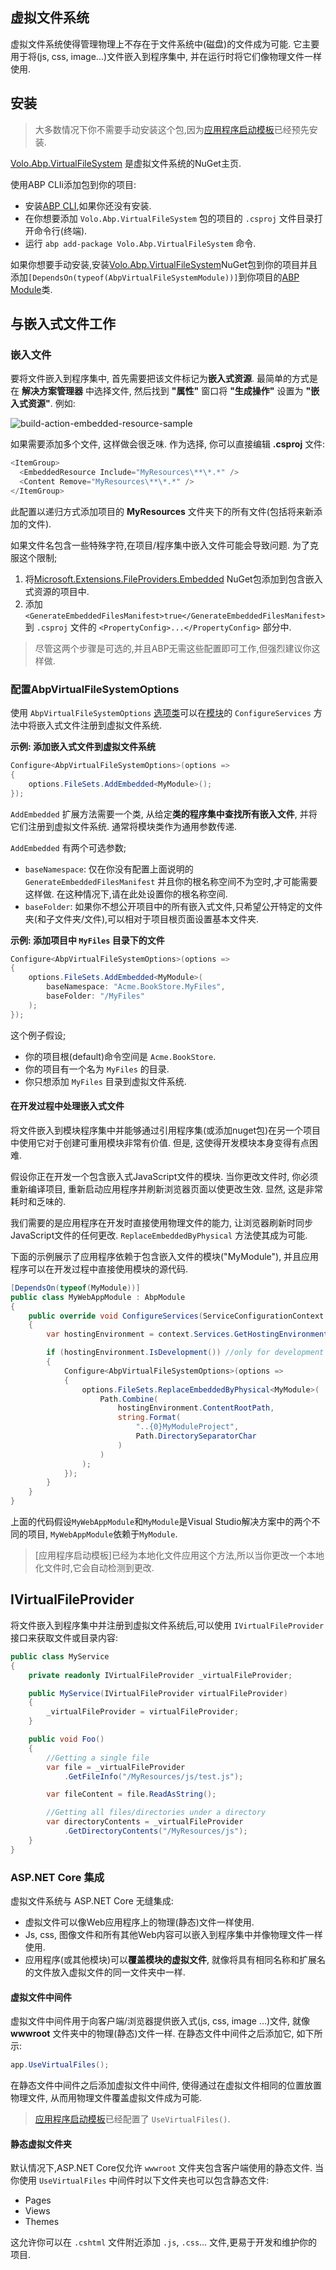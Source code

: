 ## 虚拟文件系统

虚拟文件系统使得管理物理上不存在于文件系统中(磁盘)的文件成为可能. 它主要用于将(js, css, image...)文件嵌入到程序集中, 并在运行时将它们像物理文件一样使用.

## 安装

> 大多数情况下你不需要手动安装这个包,因为[应用程序启动模板](Startup-Templates/Application.md)已经预先安装.

[Volo.Abp.VirtualFileSystem](https://www.nuget.org/packages/Volo.Abp.VirtualFileSystem) 是虚拟文件系统的NuGet主页.

使用ABP CLIi添加包到你的项目:

* 安装[ABP CLI](https://docs.abp.io/en/abp/latest/CLI),如果你还没有安装.
* 在你想要添加 `Volo.Abp.VirtualFileSystem` 包的项目的 `.csproj` 文件目录打开命令行(终端).
* 运行 `abp add-package Volo.Abp.VirtualFileSystem` 命令.

如果你想要手动安装,安装[Volo.Abp.VirtualFileSystem](https://www.nuget.org/packages/Volo.Abp.VirtualFileSystem)NuGet包到你的项目并且添加`[DependsOn(typeof(AbpVirtualFileSystemModule))]`到你项目的[ABP Module](Module-Development-Basics.md)类.

## 与嵌入式文件工作

### 嵌入文件

要将文件嵌入到程序集中, 首先需要把该文件标记为**嵌入式资源**. 最简单的方式是在 **解决方案管理器** 中选择文件, 然后找到 **"属性"** 窗口将 **"生成操作"** 设置为 **"嵌入式资源"**.
例如:

![build-action-embedded-resource-sample](images/build-action-embedded-resource-sample.png)

如果需要添加多个文件, 这样做会很乏味. 作为选择, 你可以直接编辑 **.csproj** 文件:

````C#
<ItemGroup>
  <EmbeddedResource Include="MyResources\**\*.*" />
  <Content Remove="MyResources\**\*.*" />
</ItemGroup>
````

此配置以递归方式添加项目的 **MyResources** 文件夹下的所有文件(包括将来新添加的文件).

如果文件名包含一些特殊字符,在项目/程序集中嵌入文件可能会导致问题. 为了克服这个限制;

1. 将[Microsoft.Extensions.FileProviders.Embedded](https://www.nuget.org/packages/Microsoft.Extensions.FileProviders.Embedded) NuGet包添加到包含嵌入式资源的项目中.
2. 添加 `<GenerateEmbeddedFilesManifest>true</GenerateEmbeddedFilesManifest>` 到 `.csproj` 文件的 `<PropertyConfig>...</PropertyConfig>` 部分中.

> 尽管这两个步骤是可选的,并且ABP无需这些配置即可工作,但强烈建议你这样做.

### 配置AbpVirtualFileSystemOptions

使用 `AbpVirtualFileSystemOptions` [选项类](Options.md)可以在[模块](Module-Development-Basics.md)的 `ConfigureServices` 方法中将嵌入式文件注册到虚拟文件系统.

**示例: 添加嵌入式文件到虚拟文件系统**

````csharp
Configure<AbpVirtualFileSystemOptions>(options =>
{
    options.FileSets.AddEmbedded<MyModule>();
});
````

`AddEmbedded` 扩展方法需要一个类, 从给定**类的程序集中查找所有嵌入文件**, 并将它们注册到虚拟文件系统. 通常将模块类作为通用参数传递.

`AddEmbedded` 有两个可选参数;

* `baseNamespace`: 仅在你没有配置上面说明的 `GenerateEmbeddedFilesManifest` 并且你的根名称空间不为空时,才可能需要这样做. 在这种情况下,请在此处设置你的根名称空间.
* `baseFolder`: 如果你不想公开项目中的所有嵌入式文件,只希望公开特定的文件夹(和子文件夹/文件),可以相对于项目根页面设置基本文件夹.

**示例: 添加项目中 `MyFiles` 目录下的文件**

````csharp
Configure<AbpVirtualFileSystemOptions>(options =>
{
    options.FileSets.AddEmbedded<MyModule>(
        baseNamespace: "Acme.BookStore.MyFiles",
        baseFolder: "/MyFiles"
    );
});
````

这个例子假设;

* 你的项目根(default)命令空间是 `Acme.BookStore`.
* 你的项目有一个名为 `MyFiles` 的目录.
* 你只想添加 `MyFiles` 目录到虚拟文件系统.

#### 在开发过程中处理嵌入式文件

将文件嵌入到模块程序集中并能够通过引用程序集(或添加nuget包)在另一个项目中使用它对于创建可重用模块非常有价值. 但是, 这使得开发模块本身变得有点困难.

假设你正在开发一个包含嵌入式JavaScript文件的模块. 当你更改文件时, 你必须重新编译项目, 重新启动应用程序并刷新浏览器页面以使更改生效. 显然, 这是非常耗时和乏味的.

我们需要的是应用程序在开发时直接使用物理文件的能力, 让浏览器刷新时同步JavaScript文件的任何更改. `ReplaceEmbeddedByPhysical` 方法使其成为可能.

下面的示例展示了应用程序依赖于包含嵌入文件的模块("MyModule"), 并且应用程序可以在开发过程中直接使用模块的源代码.

````C#
[DependsOn(typeof(MyModule))]
public class MyWebAppModule : AbpModule
{
    public override void ConfigureServices(ServiceConfigurationContext context)
    {
        var hostingEnvironment = context.Services.GetHostingEnvironment();

        if (hostingEnvironment.IsDevelopment()) //only for development time
        {
            Configure<AbpVirtualFileSystemOptions>(options =>
            {
                options.FileSets.ReplaceEmbeddedByPhysical<MyModule>(
                    Path.Combine(
                        hostingEnvironment.ContentRootPath,
                        string.Format(
                            "..{0}MyModuleProject",
                            Path.DirectorySeparatorChar
                        )
                    )
                );
            });
        }
    }
}
````

上面的代码假设`MyWebAppModule`和`MyModule`是Visual Studio解决方案中的两个不同的项目, `MyWebAppModule`依赖于`MyModule`.

> [应用程序启动模板]已经为本地化文件应用这个方法,所以当你更改一个本地化文件时,它会自动检测到更改.

## IVirtualFileProvider

将文件嵌入到程序集中并注册到虚拟文件系统后,可以使用 `IVirtualFileProvider` 接口来获取文件或目录内容:

````C#
public class MyService
{
    private readonly IVirtualFileProvider _virtualFileProvider;

    public MyService(IVirtualFileProvider virtualFileProvider)
    {
        _virtualFileProvider = virtualFileProvider;
    }

    public void Foo()
    {
        //Getting a single file
        var file = _virtualFileProvider
            .GetFileInfo("/MyResources/js/test.js");

        var fileContent = file.ReadAsString();

        //Getting all files/directories under a directory
        var directoryContents = _virtualFileProvider
            .GetDirectoryContents("/MyResources/js");
    }
}
````

### ASP.NET Core 集成

虚拟文件系统与 ASP.NET Core 无缝集成:

* 虚拟文件可以像Web应用程序上的物理(静态)文件一样使用.
* Js, css, 图像文件和所有其他Web内容可以嵌入到程序集中并像物理文件一样使用.
* 应用程序(或其他模块)可以**覆盖模块的虚拟文件**, 就像将具有相同名称和扩展名的文件放入虚拟文件的同一文件夹中一样.

#### 虚拟文件中间件

虚拟文件中间件用于向客户端/浏览器提供嵌入式(js, css, image ...)文件, 就像 **wwwroot** 文件夹中的物理(静态)文件一样. 在静态文件中间件之后添加它, 如下所示:

````C#
app.UseVirtualFiles();
````

在静态文件中间件之后添加虚拟文件中间件, 使得通过在虚拟文件相同的位置放置物理文件, 从而用物理文件覆盖虚拟文件成为可能.

> [应用程序启动模板](Startup-Templates/Application.md)已经配置了 `UseVirtualFiles()`.

#### 静态虚拟文件夹

默认情况下,ASP.NET Core仅允许 `wwwroot` 文件夹包含客户端使用的静态文件. 当你使用 `UseVirtualFiles` 中间件时以下文件夹也可以包含静态文件:

* Pages
* Views
* Themes

这允许你可以在 `.cshtml` 文件附近添加 `.js`, `.css`... 文件,更易于开发和维护你的项目.
